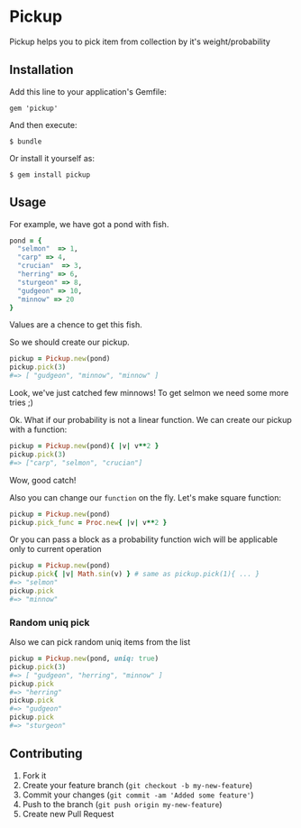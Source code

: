 # Pickup

Pickup helps you to pick item from collection by it's weight/probability

## Installation

Add this line to your application's Gemfile:

    gem 'pickup'

And then execute:

    $ bundle

Or install it yourself as:

    $ gem install pickup

## Usage

For example, we have got a pond with fish.

```ruby
pond = {
  "selmon"  => 1,
  "carp" => 4,
  "crucian"  => 3,
  "herring" => 6,
  "sturgeon" => 8,
  "gudgeon" => 10,
  "minnow" => 20
}
```
Values are a chence to get this fish.

So we should create our pickup.

```ruby
pickup = Pickup.new(pond)
pickup.pick(3)
#=> [ "gudgeon", "minnow", "minnow" ]
```
Look, we've just catched few minnows! To get selmon we need some more tries ;)

Ok. What if our probability is not a linear function. We can create our pickup with a function:

```ruby
pickup = Pickup.new(pond){ |v| v**2 }
pickup.pick(3)
#=> ["carp", "selmon", "crucian"]
```
Wow, good catch!

Also you can change our `function` on the fly. Let's make square function:

```ruby
pickup = Pickup.new(pond)
pickup.pick_func = Proc.new{ |v| v**2 }
```
Or you can pass a block as a probability function wich will be applicable only to current operation

```ruby
pickup = Pickup.new(pond)
pickup.pick{ |v| Math.sin(v) } # same as pickup.pick(1){ ... }
#=> "selmon"
pickup.pick
#=> "minnow"
```

### Random uniq pick

Also we can pick random uniq items from the list

```ruby
pickup = Pickup.new(pond, uniq: true)
pickup.pick(3)
#=> [ "gudgeon", "herring", "minnow" ]
pickup.pick
#=> "herring"
pickup.pick
#=> "gudgeon"
pickup.pick
#=> "sturgeon"
```

## Contributing

1. Fork it
2. Create your feature branch (`git checkout -b my-new-feature`)
3. Commit your changes (`git commit -am 'Added some feature'`)
4. Push to the branch (`git push origin my-new-feature`)
5. Create new Pull Request
